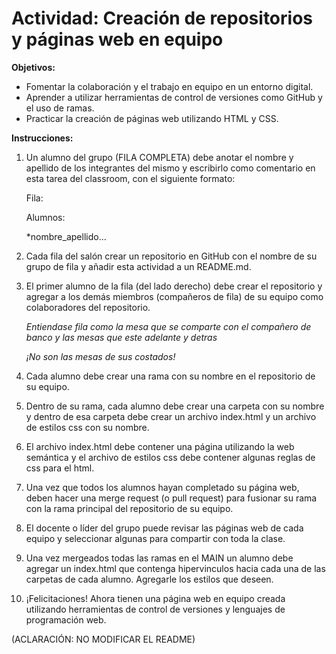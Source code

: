 # Actividad: Creación de repositorios y páginas web en equipo

**Objetivos:**
- Fomentar la colaboración y el trabajo en equipo en un entorno digital.
- Aprender a utilizar herramientas de control de versiones como GitHub y el uso de ramas.
- Practicar la creación de páginas web utilizando HTML y CSS.

**Instrucciones:**
1. Un alumno del grupo (FILA COMPLETA) debe anotar el nombre y apellido de los integrantes del mismo y escribirlo como comentario en esta tarea del classroom, con el siguiente formato:

    Fila: 

    Alumnos:
	
    *nombre_apellido...
2. Cada fila del salón crear un repositorio en GitHub con el nombre de su grupo de fila y añadir esta actividad a un README.md.

3. El primer alumno de la fila (del lado derecho) debe crear el repositorio y agregar a los demás miembros (compañeros de fila) de su equipo como colaboradores del repositorio.
    
    *Entiendase fila como la mesa que se comparte con el compañero de banco y las mesas que este adelante y detras*

    *¡No son las mesas de sus costados!*

4. Cada alumno debe crear una rama con su nombre en el repositorio de su equipo.

5. Dentro de su rama, cada alumno debe crear una carpeta con su nombre y dentro de esa carpeta debe crear un archivo index.html y un archivo de estilos css con su nombre.

6. El archivo index.html debe contener una página utilizando la web semántica y el archivo de estilos css debe contener algunas reglas de css para el html.

7. Una vez que todos los alumnos hayan completado su página web, deben hacer una merge request (o pull request) para fusionar su rama con la rama principal del repositorio de su equipo.

8. El docente o líder del grupo puede revisar las páginas web de cada equipo y seleccionar algunas para compartir con toda la clase.

9. Una vez mergeados todas las ramas en el MAIN un alumno debe agregar un index.html que contenga hipervinculos hacia cada una de las carpetas de cada alumno. Agregarle los estilos que deseen.

10. ¡Felicitaciones! Ahora tienen una página web en equipo creada utilizando herramientas de control de versiones y lenguajes de programación web.

(ACLARACIÓN: NO MODIFICAR EL README)